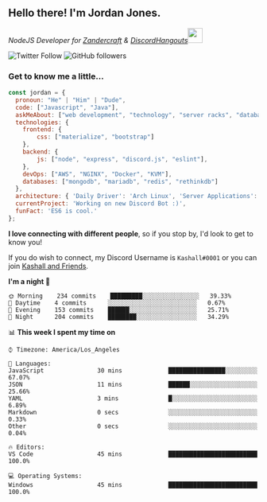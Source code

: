 <h2> Hello there! I'm Jordan Jones.</h2>
<p><em>NodeJS Developer for <a href="https://github.com/Zandercraft">Zandercraft</a> & <a href="https://github.com/DiscordHangouts">DiscordHangouts</a><img src="https://media.giphy.com/media/WUlplcMpOCEmTGBtBW/giphy.gif" width="30"></em></p>

![Twitter Follow](https://img.shields.io/twitter/follow/kashalls?label=Follow)
![GitHub followers](https://img.shields.io/github/followers/kashalls?label=Follow&style=social)

### Get to know me a little...

```javascript
const jordan = {
  pronoun: "He" | "Him" | "Dude",
  code: ["Javascript", "Java"],
  askMeAbout: ["web development", "technology", "server racks", "databases"],
  technologies: {
    frontend: {
        css: ["materialize", "bootstrap"]
    },
    backend: {
        js: ["node", "express", "discord.js", "eslint"],
    },
    devOps: ["AWS", "NGINX", "Docker", "KVM"],
    databases: ["mongodb", "mariadb", "redis", "rethinkdb"]
  },
  architecture: { 'Daily Driver': 'Arch Linux', 'Server Applications': 'Ubuntu Focal' },
  currentProject: 'Working on new Discord Bot :)',
  funFact: 'ES6 is cool.'
};
```

<b>I love connecting with different people</b>, so if you stop by, I'd look to get to know you!

If you do wish to connect, my Discord Username is `Kashall#0001` or you can join <a href="https://discord.gg/Xv7WKN">Kashall and Friends</a>.

<!--START_SECTION:waka-->
**I'm a night 🦉** 

```text
🌞 Morning    234 commits    █████████░░░░░░░░░░░░░░░░   39.33% 
🌆 Daytime    4 commits      ░░░░░░░░░░░░░░░░░░░░░░░░░   0.67% 
🌃 Evening    153 commits    ██████░░░░░░░░░░░░░░░░░░░   25.71% 
🌙 Night      204 commits    ████████░░░░░░░░░░░░░░░░░   34.29%

```


📊 **This week I spent my time on** 

```text
⌚︎ Timezone: America/Los_Angeles

💬 Languages: 
JavaScript               30 mins             ████████████████░░░░░░░░░   67.07% 
JSON                     11 mins             ██████░░░░░░░░░░░░░░░░░░░   25.66% 
YAML                     3 mins              █░░░░░░░░░░░░░░░░░░░░░░░░   6.89% 
Markdown                 0 secs              ░░░░░░░░░░░░░░░░░░░░░░░░░   0.33% 
Other                    0 secs              ░░░░░░░░░░░░░░░░░░░░░░░░░   0.04%

🔥 Editors: 
VS Code                  45 mins             █████████████████████████   100.0%

💻 Operating Systems: 
Windows                  45 mins             █████████████████████████   100.0%

```


<!--END_SECTION:waka-->

